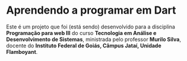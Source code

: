 # Aprendendo a programar em Dart

Este é um projeto que foi (está sendo) desenvolvido para a disciplina **Programação para web III** do curso **Tecnologia em Análise e Desenvolvimento de Sistemas**, ministrada pelo professor **Murilo Silva**, docente do **Instituto Federal de Goiás, Câmpus Jataí, Unidade Flamboyant**.
